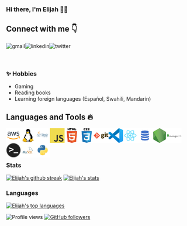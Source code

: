 ### Hi there, I'm Elijah 👋🏼 

<!--
**ki-elijah/ki-elijah** is a ✨ _special_ ✨ repository because its `README.md` (this file) appears on your GitHub profile.

Here are some ideas to get you started:

- 🔭 I’m currently working on ...
- 🌱 I’m currently learning ...
- 👯 I’m looking to collaborate on ...
- 🤔 I’m looking for help with ...
- 💬 Ask me about ...
- 📫 How to reach me: ...
- 😄 Pronouns: ...
- ⚡ Fun fact: ...
-->


## Connect with me :point_down:

[<img align='left' src='https://cdn.jsdelivr.net/npm/simple-icons@3.13.0/icons/gmail.svg' alt='gmail' height='40'>](mailto:elijahknsubuga@gmail.com) 
[<img align='left' src='https://cdn.jsdelivr.net/npm/simple-icons@3.0.1/icons/linkedin.svg' alt='linkedin' height='40'>](https://www.linkedin.com/in/elijahknsub/) [<img align='left' src='https://cdn.jsdelivr.net/npm/simple-icons@3.13.0/icons/twitter.svg' alt='twitter' height='40'>](https://twitter.com/ki_elijah)  

<br />
<br />
<br />

### ✨ Hobbies
- Gaming
- Reading books
- Learning foreign languages (Español, Swahili, Mandarin)

## Languages and Tools  :fire:

<img align="left" alt="C" width="40px" src="https://raw.githubusercontent.com/github/explore/80688e429a7d4ef2fca1e82350fe8e3517d3494d/topics/aws/aws.png" >
<img align="left" alt="cpp" width="40px" src="https://raw.githubusercontent.com/github/explore/80688e429a7d4ef2fca1e82350fe8e3517d3494d/topics/linux/linux.png">
<img align="left" alt="java" width="40px" src="https://raw.githubusercontent.com/github/explore/80688e429a7d4ef2fca1e82350fe8e3517d3494d/topics/java/java.png">
<img align="left" alt="js" width="40px" src="https://raw.githubusercontent.com/github/explore/80688e429a7d4ef2fca1e82350fe8e3517d3494d/topics/javascript/javascript.png">
<img align="left" alt="html" width="40px" src="https://raw.githubusercontent.com/github/explore/80688e429a7d4ef2fca1e82350fe8e3517d3494d/topics/html/html.png">
<img align="left" alt="css" width="40px" src="https://raw.githubusercontent.com/github/explore/80688e429a7d4ef2fca1e82350fe8e3517d3494d/topics/css/css.png">
<img align="left" alt="git" width="40px" src="https://raw.githubusercontent.com/github/explore/80688e429a7d4ef2fca1e82350fe8e3517d3494d/topics/git/git.png">
<img align="left" alt="vs" width="40px" src="https://raw.githubusercontent.com/github/explore/80688e429a7d4ef2fca1e82350fe8e3517d3494d/topics/visual-studio-code/visual-studio-code.png">
<img align="left" alt="react" width="40px" src="https://raw.githubusercontent.com/github/explore/80688e429a7d4ef2fca1e82350fe8e3517d3494d/topics/react/react.png">
<img align="left" alt="sql" width="40px" src="https://raw.githubusercontent.com/github/explore/80688e429a7d4ef2fca1e82350fe8e3517d3494d/topics/sql/sql.png">
<img align="left" alt="node" width="40px" src="https://raw.githubusercontent.com/github/explore/80688e429a7d4ef2fca1e82350fe8e3517d3494d/topics/nodejs/nodejs.png">
<img align="left" alt="mongoDB" width="40px" src="https://raw.githubusercontent.com/github/explore/80688e429a7d4ef2fca1e82350fe8e3517d3494d/topics/mongodb/mongodb.png">
<img align="left" alt="terminal" width="40px" src="https://raw.githubusercontent.com/github/explore/80688e429a7d4ef2fca1e82350fe8e3517d3494d/topics/terminal/terminal.png">
<img align="left" alt="mySQL" width="40px" src="https://raw.githubusercontent.com/github/explore/80688e429a7d4ef2fca1e82350fe8e3517d3494d/topics/mysql/mysql.png">
<img align="left" alt="py" width="40px" src="https://raw.githubusercontent.com/github/explore/80688e429a7d4ef2fca1e82350fe8e3517d3494d/topics/python/python.png">


<br />
<br />
<br />
<br />

### Stats
[![Elijah's github streak](https://github-readme-streak-stats.herokuapp.com/?user=ki-elijah&theme=tokyonight)](https://github.com/ki-elijah/github-readme-streak-stats)
[![Elijah's stats](https://github-readme-stats.vercel.app/api?username=ki-elijah&langs_count=3&layout=compact&show_icons=true&theme=tokyonight&count_private=true&include_all_commits=true)](https://github.com/ki-elijah/github-readme-stats)

### Languages
[![Elijah's top languages](https://github-readme-stats.vercel.app/api/top-langs/?username=ki-elijah&theme=tokyonight)](https://github.com/ki-elijah/github-readme-stats)

![Profile views](https://gpvc.arturio.dev/ki-elijah)
[![GitHub followers](https://img.shields.io/github/followers/codergirl-al.svg?style=social&label=Follow&maxAge=2592000)](https://github.com/ki-elijah?tab=followers)

